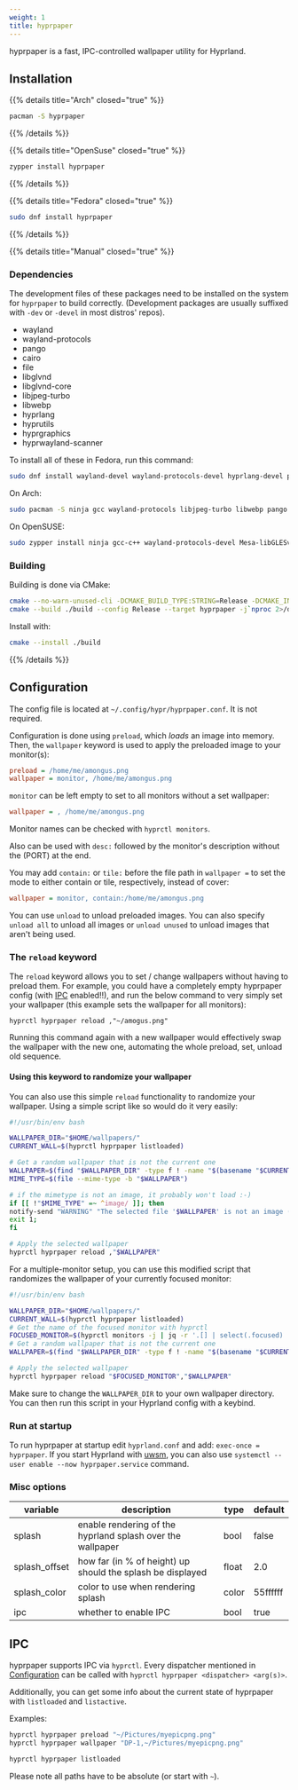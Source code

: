 ```yaml
---
weight: 1
title: hyprpaper
---
```


hyprpaper is a fast, IPC-controlled wallpaper utility for Hyprland.

## Installation

{{% details title="Arch" closed="true" %}}

```sh
pacman -S hyprpaper
```

{{% /details %}}

{{% details title="OpenSuse" closed="true" %}}

```sh
zypper install hyprpaper
```

{{% /details %}}

{{% details title="Fedora" closed="true" %}}

```sh
sudo dnf install hyprpaper
```

{{% /details %}}

{{% details title="Manual" closed="true" %}}

### Dependencies
The development files of these packages need to be installed on the system for `hyprpaper` to build correctly.
(Development packages are usually suffixed with `-dev` or `-devel` in most distros' repos).

- wayland
- wayland-protocols
- pango
- cairo
- file
- libglvnd
- libglvnd-core
- libjpeg-turbo
- libwebp
- hyprlang
- hyprutils
- hyprgraphics
- hyprwayland-scanner

To install all of these in Fedora, run this command:

```sh
sudo dnf install wayland-devel wayland-protocols-devel hyprlang-devel pango-devel cairo-devel file-devel libglvnd-devel libglvnd-core-devel libjpeg-turbo-devel libwebp-devel gcc-c++ hyprutils-devel hyprwayland-scanner
```

On Arch:

```sh
sudo pacman -S ninja gcc wayland-protocols libjpeg-turbo libwebp pango cairo pkgconf cmake libglvnd wayland hyprutils hyprwayland-scanner hyprlang
```

On OpenSUSE:

```sh
sudo zypper install ninja gcc-c++ wayland-protocols-devel Mesa-libGLESv3-devel file-devel hyprutils-devel hyprwayland-scanner
```

### Building

Building is done via CMake:

```sh
cmake --no-warn-unused-cli -DCMAKE_BUILD_TYPE:STRING=Release -DCMAKE_INSTALL_PREFIX:PATH=/usr -S . -B ./build
cmake --build ./build --config Release --target hyprpaper -j`nproc 2>/dev/null || getconf _NPROCESSORS_CONF`
```

Install with:

```sh
cmake --install ./build
```

{{% /details %}}

## Configuration

The config file is located at `~/.config/hypr/hyprpaper.conf`. It is not
required.

Configuration is done using `preload`, which _loads_ an image into memory. Then,
the `wallpaper` keyword is used to apply the preloaded image to your monitor(s):

```ini
preload = /home/me/amongus.png
wallpaper = monitor, /home/me/amongus.png
```

`monitor` can be left empty to set to all monitors without a set wallpaper:

```ini
wallpaper = , /home/me/amongus.png
```

Monitor names can be checked with `hyprctl monitors`.

Also can be used with `desc:` followed by the monitor's description without the (PORT) at the end.

You may add `contain:` or `tile:` before the file path in `wallpaper =` to set the mode to either contain or tile, respectively, instead of cover:

```ini
wallpaper = monitor, contain:/home/me/amongus.png
```

You can use `unload` to unload preloaded images. You can also specify `unload all`
to unload all images or `unload unused` to unload images that aren't being used.

### The `reload` keyword

The `reload` keyword allows you to set / change wallpapers without
having to preload them. For example, you could have a completely empty
hyprpaper config (with [IPC](#ipc) enabled!!), and run the below command to
very simply set your wallpaper (this example sets the wallpaper for
all monitors):
```
hyprctl hyprpaper reload ,"~/amogus.png"
```

Running this command again with a new wallpaper would effectively swap
the wallpaper with the new one, automating the whole preload, set,
unload old sequence.

#### Using this keyword to randomize your wallpaper

You can also use this simple `reload` functionality to randomize your wallpaper. Using a simple script like so would do it very easily:

```bash
#!/usr/bin/env bash

WALLPAPER_DIR="$HOME/wallpapers/"
CURRENT_WALL=$(hyprctl hyprpaper listloaded)

# Get a random wallpaper that is not the current one
WALLPAPER=$(find "$WALLPAPER_DIR" -type f ! -name "$(basename "$CURRENT_WALL")" | shuf -n 1)
MIME_TYPE=$(file --mime-type -b "$WALLPAPER")

# if the mimetype is not an image, it probably won't load :-)
if [[ !"$MIME_TYPE" =~ ^image/ ]]; then
notify-send "WARNING" "The selected file '$WALLPAPER' is not an image (MIME type: $MIME_TYPE). Bailing out."
exit 1;
fi

# Apply the selected wallpaper
hyprctl hyprpaper reload ,"$WALLPAPER"
```

For a multiple-monitor setup, you can use this modified script that randomizes the wallpaper of your currently focused monitor:

```bash
#!/usr/bin/env bash

WALLPAPER_DIR="$HOME/wallpapers/"
CURRENT_WALL=$(hyprctl hyprpaper listloaded)
# Get the name of the focused monitor with hyprctl
FOCUSED_MONITOR=$(hyprctl monitors -j | jq -r '.[] | select(.focused) | .name')
# Get a random wallpaper that is not the current one
WALLPAPER=$(find "$WALLPAPER_DIR" -type f ! -name "$(basename "$CURRENT_WALL")" | shuf -n 1)

# Apply the selected wallpaper
hyprctl hyprpaper reload "$FOCUSED_MONITOR","$WALLPAPER"

```

Make sure to change the `WALLPAPER_DIR` to your own wallpaper directory. You can then run this
script in your Hyprland config with a keybind.

### Run at startup

To run hyprpaper at startup edit `hyprland.conf` and add: `exec-once =
hyprpaper`. If you start Hyprland with [uwsm](../../Useful-Utilities/Systemd-start), you can also use `systemctl --user enable --now hyprpaper.service` command.

### Misc options

| variable | description | type | default |
| --- | --- | --- | --- |
| splash | enable rendering of the hyprland splash over the wallpaper | bool | false |
| splash_offset | how far (in % of height) up should the splash be displayed | float | 2.0 |
| splash_color | color to use when rendering splash | color | 55ffffff |
| ipc | whether to enable IPC | bool | true |

## IPC

hyprpaper supports IPC via `hyprctl`. Every dispatcher mentioned in
[Configuration](#configuration) can be called with
`hyprctl hyprpaper <dispatcher> <arg(s)>`.

Additionally, you can get some info about the current state of hyprpaper with
`listloaded` and `listactive`.

Examples:

```sh
hyprctl hyprpaper preload "~/Pictures/myepicpng.png"
hyprctl hyprpaper wallpaper "DP-1,~/Pictures/myepicpng.png"
```

```sh
hyprctl hyprpaper listloaded
```

Please note all paths have to be absolute (or start with `~`).
